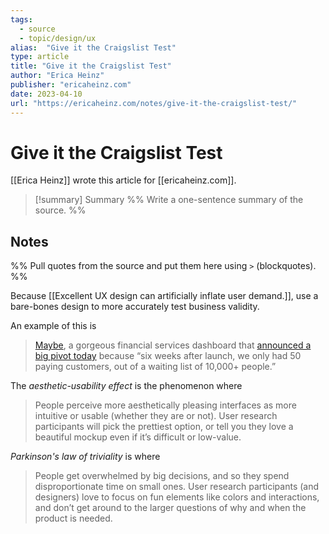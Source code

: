 ```yaml
---
tags:
  - source
  - topic/design/ux
alias:  "Give it the Craigslist Test"
type: article
title: "Give it the Craigslist Test"
author: "Erica Heinz"
publisher: "ericaheinz.com"
date: 2023-04-10
url: "https://ericaheinz.com/notes/give-it-the-craigslist-test/"
---
```

# Give it the Craigslist Test
[[Erica Heinz]] wrote this article for [[ericaheinz.com]].

> [!summary] Summary
> %% Write a one-sentence summary of the source. %%

## Notes
%% Pull quotes from the source and put them here using `>` (blockquotes). %%

Because [[Excellent UX design can artificially inflate user demand.]], use a bare-bones design to more accurately test business validity. 

An example of this is
> [Maybe](https://maybe.co/), a gorgeous financial services dashboard that [announced a big pivot today](https://twitter.com/Shpigford/status/1645422615279050758) because “six weeks after launch, we only had 50 paying customers, out of a waiting list of 10,000+ people.”

The *aesthetic-usability effect* is the phenomenon where 
> People perceive more aesthetically pleasing interfaces as more intuitive or usable (whether they are or not). User research participants will pick the prettiest option, or tell you they love a beautiful mockup even if it’s difficult or low-value.

*Parkinson's law of triviality* is where 
> People get overwhelmed by big decisions, and so they spend disproportionate time on small ones. User research participants (and designers) love to focus on fun elements like colors and interactions, and don’t get around to the larger questions of why and when the product is needed.

